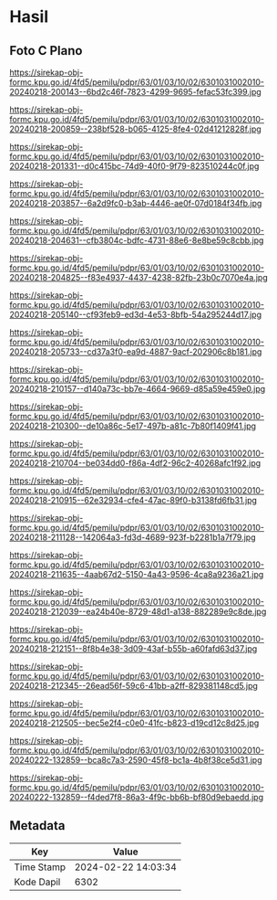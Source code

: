 # Hasil

## Foto C Plano

https://sirekap-obj-formc.kpu.go.id/4fd5/pemilu/pdpr/63/01/03/10/02/6301031002010-20240218-200143--6bd2c46f-7823-4299-9695-fefac53fc399.jpg

https://sirekap-obj-formc.kpu.go.id/4fd5/pemilu/pdpr/63/01/03/10/02/6301031002010-20240218-200859--238bf528-b065-4125-8fe4-02d41212828f.jpg

https://sirekap-obj-formc.kpu.go.id/4fd5/pemilu/pdpr/63/01/03/10/02/6301031002010-20240218-201331--d0c415bc-74d9-40f0-9f79-823510244c0f.jpg

https://sirekap-obj-formc.kpu.go.id/4fd5/pemilu/pdpr/63/01/03/10/02/6301031002010-20240218-203857--6a2d9fc0-b3ab-4446-ae0f-07d0184f34fb.jpg

https://sirekap-obj-formc.kpu.go.id/4fd5/pemilu/pdpr/63/01/03/10/02/6301031002010-20240218-204631--cfb3804c-bdfc-4731-88e6-8e8be59c8cbb.jpg

https://sirekap-obj-formc.kpu.go.id/4fd5/pemilu/pdpr/63/01/03/10/02/6301031002010-20240218-204825--f83e4937-4437-4238-82fb-23b0c7070e4a.jpg

https://sirekap-obj-formc.kpu.go.id/4fd5/pemilu/pdpr/63/01/03/10/02/6301031002010-20240218-205140--cf93feb9-ed3d-4e53-8bfb-54a295244d17.jpg

https://sirekap-obj-formc.kpu.go.id/4fd5/pemilu/pdpr/63/01/03/10/02/6301031002010-20240218-205733--cd37a3f0-ea9d-4887-9acf-202906c8b181.jpg

https://sirekap-obj-formc.kpu.go.id/4fd5/pemilu/pdpr/63/01/03/10/02/6301031002010-20240218-210157--d140a73c-bb7e-4664-9669-d85a59e459e0.jpg

https://sirekap-obj-formc.kpu.go.id/4fd5/pemilu/pdpr/63/01/03/10/02/6301031002010-20240218-210300--de10a86c-5e17-497b-a81c-7b80f1409f41.jpg

https://sirekap-obj-formc.kpu.go.id/4fd5/pemilu/pdpr/63/01/03/10/02/6301031002010-20240218-210704--be034dd0-f86a-4df2-96c2-40268afc1f92.jpg

https://sirekap-obj-formc.kpu.go.id/4fd5/pemilu/pdpr/63/01/03/10/02/6301031002010-20240218-210915--62e32934-cfe4-47ac-89f0-b3138fd6fb31.jpg

https://sirekap-obj-formc.kpu.go.id/4fd5/pemilu/pdpr/63/01/03/10/02/6301031002010-20240218-211128--142064a3-fd3d-4689-923f-b2281b1a7f79.jpg

https://sirekap-obj-formc.kpu.go.id/4fd5/pemilu/pdpr/63/01/03/10/02/6301031002010-20240218-211635--4aab67d2-5150-4a43-9596-4ca8a9236a21.jpg

https://sirekap-obj-formc.kpu.go.id/4fd5/pemilu/pdpr/63/01/03/10/02/6301031002010-20240218-212039--ea24b40e-8729-48d1-a138-882289e9c8de.jpg

https://sirekap-obj-formc.kpu.go.id/4fd5/pemilu/pdpr/63/01/03/10/02/6301031002010-20240218-212151--8f8b4e38-3d09-43af-b55b-a60fafd63d37.jpg

https://sirekap-obj-formc.kpu.go.id/4fd5/pemilu/pdpr/63/01/03/10/02/6301031002010-20240218-212345--26ead56f-59c6-41bb-a2ff-829381148cd5.jpg

https://sirekap-obj-formc.kpu.go.id/4fd5/pemilu/pdpr/63/01/03/10/02/6301031002010-20240218-212505--bec5e2f4-c0e0-41fc-b823-d19cd12c8d25.jpg

https://sirekap-obj-formc.kpu.go.id/4fd5/pemilu/pdpr/63/01/03/10/02/6301031002010-20240222-132859--bca8c7a3-2590-45f8-bc1a-4b8f38ce5d31.jpg

https://sirekap-obj-formc.kpu.go.id/4fd5/pemilu/pdpr/63/01/03/10/02/6301031002010-20240222-132859--f4ded7f8-86a3-4f9c-bb6b-bf80d9ebaedd.jpg


## Metadata

| Key        | Value               |
| ---------- | ------------------- |
| Time Stamp | 2024-02-22 14:03:34 |
| Kode Dapil | 6302                |



